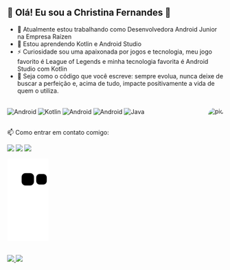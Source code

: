## 🌱 Olá! Eu sou a Christina Fernandes 🌱

- 🔭 Atualmente estou trabalhando como Desenvolvedora Android Junior na Empresa Raízen
- 🌱 Estou aprendendo Kotlin e Android Studio
- ⚡ Curiosidade sou uma apaixonada por jogos e tecnologia, meu jogo favorito é League of Legends e minha tecnologia favorita é Android Studio com Kotlin
- 📌 Seja como o código que você escreve: sempre evolua, nunca deixe de buscar a perfeição e, acima de tudo, impacte positivamente a vida de quem o utiliza.


<div style="display: inline_block"><br>
  <img align="center" alt="Android" height="50" width="50" src="https://img1.freepng.es/20180719/xwq/kisspng-google-i-o-android-software-development-mobile-app-logo-quiz-level-3-5b5093a62aa3b9.1949816215320073341747.jpg">
  <img align="center" alt="Kotlin" height="50" width="50" src="https://img1.gratispng.com/20180611/fyr/kisspng-kotlin-java-logo-5b1e984a4b1595.4075501215287317223076.jpg">
  <img align="center" alt="Android" height="50" width="50" src="https://img1.gratispng.com/20180703/gqr/kisspng-kotlin-android-software-development-android-studio-nanodegree-5b3bbd92430af7.6383616815306418102746.jpg">
  <img align="center" alt="Android" height="50" width="50" src="https://www.meupositivo.com.br/doseujeito/wp-content/uploads/2019/04/como-criar-ringtone-personalizado-android.jpg">
  <img align="center" alt="Java" height="50" width="50" src="https://img1.gratispng.com/20180423/vje/kisspng-java-runtime-environment-computer-icons-java-platf-java-5ade30636221c2.932728411524510819402.jpg">
  
  <img align="right" alt="pic" height="150" style="border-radius:50px;" src="https://i.pinimg.com/originals/51/27/80/512780b2fc18911f4e0ce2b9f3dcbf21.gif">
</div>

  ##

  📫 Como entrar em contato comigo:
<div> 
  <a href="https://instagram.com/christina__fernandes" target="_blank"><img src="https://img.shields.io/badge/-Instagram-%23E4405F?style=for-the-badge&logo=instagram&logoColor=white" target="_blank"></a>
  <a href = "mailto:fernandes.christ14@gmail.com"><img src="https://img.shields.io/badge/-Gmail-%23333?style=for-the-badge&logo=gmail&logoColor=white" target="_blank"></a>
  <a href="https://www.linkedin.com/in/christina-fernandes-62703aa1/" target="_blank"><img src="https://img.shields.io/badge/-LinkedIn-%230077B5?style=for-the-badge&logo=linkedin&logoColor=white" target="_blank"></a> 
</div>
 
  ![snake gif](https://github.com/chrisFernandesDev/chrisFernandesDev/blob/output/github-contribution-grid-snake.svg)

  ##

<div>
  <a href="https://github.com/seu-usuário-aqui">
  <img loading="lazy" height="180em" src="https://github-readme-stats.vercel.app/api/top-langs/?username=chrisFernandesDev&layout=compact&langs_count=7&theme=dracula"/>
  <img loading="lazy" height="180em" src="https://github-readme-stats.vercel.app/api?username=chrisFernandesDev&show_icons=true&theme=dracula&include_all_commits=true&count_private=true"/>
</div>
 

